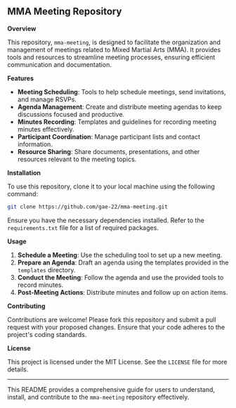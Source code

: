 ## MMA Meeting Repository

**Overview**

This repository, `mma-meeting`, is designed to facilitate the organization and management of meetings related to Mixed Martial Arts (MMA). It provides tools and resources to streamline meeting processes, ensuring efficient communication and documentation.

**Features**

-   **Meeting Scheduling**: Tools to help schedule meetings, send invitations, and manage RSVPs.
-   **Agenda Management**: Create and distribute meeting agendas to keep discussions focused and productive.
-   **Minutes Recording**: Templates and guidelines for recording meeting minutes effectively.
-   **Participant Coordination**: Manage participant lists and contact information.
-   **Resource Sharing**: Share documents, presentations, and other resources relevant to the meeting topics.

**Installation**

To use this repository, clone it to your local machine using the following command:

```bash
git clone https://github.com/gae-22/mma-meeting.git
```

Ensure you have the necessary dependencies installed. Refer to the `requirements.txt` file for a list of required packages.

**Usage**

1. **Schedule a Meeting**: Use the scheduling tool to set up a new meeting.
2. **Prepare an Agenda**: Draft an agenda using the templates provided in the `templates` directory.
3. **Conduct the Meeting**: Follow the agenda and use the provided tools to record minutes.
4. **Post-Meeting Actions**: Distribute minutes and follow up on action items.

**Contributing**

Contributions are welcome! Please fork this repository and submit a pull request with your proposed changes. Ensure that your code adheres to the project's coding standards.

**License**

This project is licensed under the MIT License. See the `LICENSE` file for more details.

---

This README provides a comprehensive guide for users to understand, install, and contribute to the `mma-meeting` repository effectively.
